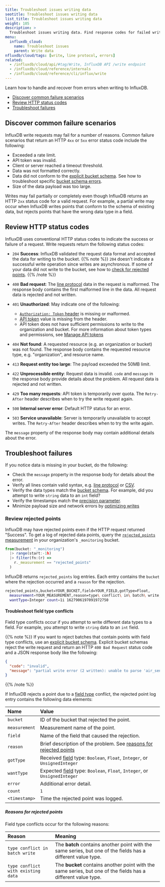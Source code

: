 ```yaml
---
title: Troubleshoot issues writing data
seotitle: Troubleshoot issues writing data
list_title: Troubleshoot issues writing data
weight: 105
description: >
  Troubleshoot issues writing data. Find response codes for failed writes. Discover how writes fail, from exceeding rate or payload limits, to syntax errors and schema conflicts. Find suggestions to fix failures.
menu:
  influxdb_cloud:
    name: Troubleshoot issues
    parent: Write data
nfluxdb/cloud/tags: [write, line protocol, errors]
related:
  - /influxdb/cloud/api/#tag/Write, InfluxDB API /write endpoint
  - /influxdb/cloud/reference/internals
  - /influxdb/cloud/reference/cli/influx/write
---
```


Learn how to handle and recover from errors when writing to InfluxDB.

- [Discover common failure scenarios](#discover-common-failure-scenarios)
- [Review HTTP status codes](#review-http-status-codes)
- [Troubleshoot failures](#troubleshoot-failures)

## Discover common failure scenarios

InfluxDB write requests may fail for a number of reasons.
Common failure scenarios that return an HTTP `4xx` or `5xx` error status code include the following:

- Exceeded a rate limit.
- API token was invalid.
- Client or server reached a timeout threshold.
- Data was not formatted correctly.
- Data did not conform to the [explicit bucket schema](/influxdb/cloud/organizations/buckets/bucket-schema/).
  See how to troubleshoot specific [bucket schema errors](/influxdb/cloud/organizations/buckets/bucket-schema/#troubleshoot-errors).
- Size of the data payload was too large.

Writes may fail partially or completely even though InfluxDB returns an HTTP `2xx` status code for a valid request.
For example, a partial write may occur when InfluxDB writes points that conform to the schema of existing data, but rejects points that have the wrong data type in a field.

## Review HTTP status codes

InfluxDB uses conventional HTTP status codes to indicate the success or failure of a request.
Write requests return the following status codes:

- `204` **Success**: InfluxDB validated the request data format and accepted the data for writing to the bucket.
    {{% note %}}
`204` doesn't indicate a successful write operation since writes are asynchronous. If some of your data did not write to the bucket, see how to [check for rejected points](#review-rejected-points).
    {{% /note %}}

- `400` **Bad request**: The [line protocol](/influxdb/cloud/reference/syntax/line-protocol/) data in the request is malformed.
   The response body contains the first malformed line in the data. All request data is rejected and not written.
- `401` **Unauthorized**: May indicate one of the following:
  -  [`Authorization: Token` header](/influxdb/cloud/api-guide/api_intro/#authentication) is missing or malformed.
  - [API token](/influxdb/cloud/api-guide/api_intro/#authentication) value is missing from the header.
  - API token does not have sufficient permissions to write to the organization and bucket.
    For more information about token types and permissions, see [Manage API tokens](/influxdb/cloud/security/tokens/)
- `404` **Not found**: A requested resource (e.g. an organization or bucket) was not found.
  The response body contains the requested resource type, e.g. "organization", and resource name.
- `413` **Request entity too large**: The payload exceeded the 50MB limit.
- `422` **Unprocessible entity**: Request data is invalid. `code` and `message` in the response body provide details about the problem.
  All request data is rejected and not written.
- `429` **Too many requests**: API token is temporarily over quota. The `Retry-After` header describes when to try the write request again.
- `500` **Internal server error**: Default HTTP status for an error.
- `503` **Service unavailable**: Server is temporarily unavailable to accept writes. The `Retry-After` header describes when to try the write again.

The `message` property of the response body may contain additional details about the error.

## Troubleshoot failures

If you notice data is missing in your bucket, do the following:

- Check the `message` property in the response body for details about the error.
- Verify all lines contain valid syntax, e.g. [line protocol](/influxdb/cloud/reference/syntax/line-protocol/) or [CSV](/influxdb/cloud/reference/syntax/annotated-csv/).
- Verify the data types match the [bucket schema](/influxdb/cloud/organizations/buckets/bucket-schema/).
  For example, did you attempt to write `string` data to an `int` field?
- Verify the timestamps match the [precision parameter](/influxdb/cloud/write-data/#timestamp-precision).
- Minimize payload size and network errors by [optimizing writes](/influxdb/cloud/write-data/best-practices/optimize-writes/)

### Review rejected points

InfluxDB may have rejected points even if the HTTP request returned "Success".
To get a log of rejected data points, query the [`rejected_points` measurement](/influxdb/cloud/reference/internals/system-buckets/#_monitoring-bucket-schema) in your organization's `_monitoring` bucket.

```js
from(bucket: "_monitoring")
  |> range(start:-1h)
  |> filter(fn:(r) =>
    r._measurement == "rejected_points"
  )
```

InfluxDB returns `rejected_points` log entries.
Each entry contains the `bucket` where the rejection occurred and a `reason` for the rejection.

```sh
rejected_points,bucket=YOUR_BUCKET,field=YOUR_FIELD,gotType=Float,
  measurement=YOUR_MEASUREMENT,reason=type\ conflict\ in\ batch\ write,
  wantType=Integer count=1i 1627906197091972750
```

#### Troubleshoot field type conflicts

Field type conflicts occur if you attempt to write different data types to a field.
For example, you attempt to write `string` data to an `int` field.

{{% note %}}
If you want to reject batches that contain points with field type conflicts, use an [explicit bucket schema](/influxdb/cloud/organizations/buckets/bucket-schema/). Explicit bucket schemas reject the write request and return an HTTP `400 Bad Request` status code and a JSON response body like the following:
```json
{
  "code": "invalid",
  "message": "partial write error (2 written): unable to parse 'air_sensor,service=S1,sensor=L1 temperature=\"90.5\",humidity=70.0 1632850122': schema: field type for field \"temperature\" not permitted by schema; got String but expected Float"
}
```
{{% /note %}}

If InfluxDB rejects a point due to a [field type](/influxdb/cloud/reference/key-concepts/data-elements/#field-value) conflict, the rejected point log entry contains the following data elements:

| Name          | Value                                                                                                                                        |
|:------        |:-----                                                                                                                                        |
| `bucket`      | ID of the bucket that rejected the point.                                                                                                    |
| `measurement` | Measurement name of the point.                                                                                                               |
| `field`       | Name of the field that caused the rejection.                                                                                                 |
| `reason`      | Brief description of the problem. See [reasons for rejected points](#reasons-for-rejected-points)                                            |
| `gotType`     | Received [field](/influxdb/cloud/reference/key-concepts/data-elements/#field-value) type: `Boolean`, `Float`, `Integer`, or `UnsignedInteger` |
| `wantType`    | Expected [field](/influxdb/cloud/reference/key-concepts/data-elements/#field-value) type: `Boolean`, `Float`, `Integer`, or `UnsignedInteger` |
| `error`       | Additional error detail.                                                                                                                     |
| `count`       | `1`                                                                                                                                          |
| `<timestamp>` | Time the rejected point was logged.                                                                                                          |

##### Reasons for rejected points

Field type conflicts occur for the following reasons:

| Reason                             | Meaning                                                                                                       |
|:------                             |:-------                                                                                                       |
| `type conflict in batch write`     | The **batch** contains another point with the same series, but one of the fields has a different value type.  |
| `type conflict with existing data` | The **bucket** contains another point with the same series, but one of the fields has a different value type. |
